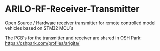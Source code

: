 # ARILO-RF-Receiver-Transmitter
Open Source / Hardware receiver transmitter for remote controlled model vehicles based on STM32 MCU´s

The PCB's for the transmitter and receiver are shared in OSH Park:
https://oshpark.com/profiles/arigita/
